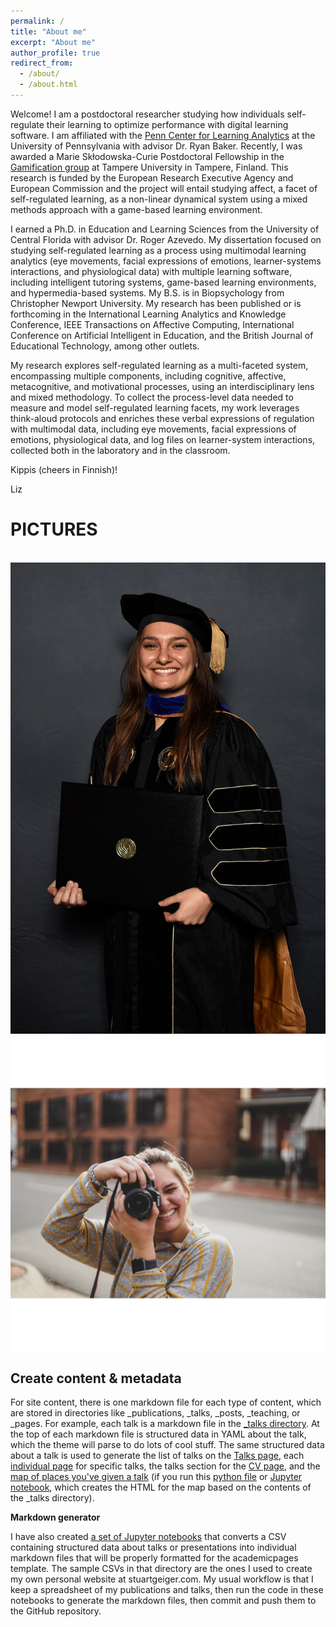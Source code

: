```yaml
---
permalink: /
title: "About me"
excerpt: "About me"
author_profile: true
redirect_from: 
  - /about/
  - /about.html
---
```


Welcome! I am a postdoctoral researcher studying how individuals self-regulate their learning to optimize performance with digital learning software. I am affiliated with the [Penn Center for Learning Analytics](https://learninganalytics.upenn.edu/index.html) at the University of Pennsylvania with advisor Dr. Ryan Baker. Recently, I was awarded a Marie Skłodowska-Curie Postdoctoral Fellowship in the [Gamification group](https://webpages.tuni.fi/gamification/) at Tampere University in Tampere, Finland. This research is funded by the European Research Executive Agency and European Commission and the project will entail studying affect, a facet of self-regulated learning, as a non-linear dynamical system using a mixed methods approach with a game-based learning environment.

I earned a Ph.D. in Education and Learning Sciences from the University of Central Florida with advisor Dr. Roger Azevedo. My dissertation focused on studying self-regulated learning as a process using multimodal learning analytics (eye movements, facial expressions of emotions, learner-systems interactions, and physiological data) with multiple learning software, including intelligent tutoring systems, game-based learning environments, and hypermedia-based systems. My B.S. is in Biopsychology from Christopher Newport University. My research has been published or is forthcoming in the International Learning Analytics and Knowledge Conference, IEEE Transactions on Affective Computing, International Conference on Artificial Intelligent in Education, and the British Journal of Educational Technology, among other outlets.

My research explores self-regulated learning as a multi-faceted system, encompassing multiple components, including cognitive, affective, metacognitive, and motivational processes, using an interdisciplinary lens and mixed methodology. To collect the process-level data needed to measure and model self-regulated learning facets, my work leverages think-aloud protocols and enriches these verbal expressions of regulation with multimodal data, including eye movements, facial expressions of emotions, physiological data, and log files on learner-system interactions, collected both in the laboratory and in the classroom.

Kippis (cheers in Finnish)!

Liz


PICTURES
======
<br/><img src='/images/IMG_9280.JPG'>
<br/><img src='/images/IMG_1084.JPG'>

Create content & metadata
------
For site content, there is one markdown file for each type of content, which are stored in directories like _publications, _talks, _posts, _teaching, or _pages. For example, each talk is a markdown file in the [_talks directory](https://github.com/academicpages/academicpages.github.io/tree/master/_talks). At the top of each markdown file is structured data in YAML about the talk, which the theme will parse to do lots of cool stuff. The same structured data about a talk is used to generate the list of talks on the [Talks page](https://academicpages.github.io/talks), each [individual page](https://academicpages.github.io/talks/2012-03-01-talk-1) for specific talks, the talks section for the [CV page](https://academicpages.github.io/cv), and the [map of places you've given a talk](https://academicpages.github.io/talkmap.html) (if you run this [python file](https://github.com/academicpages/academicpages.github.io/blob/master/talkmap.py) or [Jupyter notebook](https://github.com/academicpages/academicpages.github.io/blob/master/talkmap.ipynb), which creates the HTML for the map based on the contents of the _talks directory).

**Markdown generator**

I have also created [a set of Jupyter notebooks](https://github.com/academicpages/academicpages.github.io/tree/master/markdown_generator
) that converts a CSV containing structured data about talks or presentations into individual markdown files that will be properly formatted for the academicpages template. The sample CSVs in that directory are the ones I used to create my own personal website at stuartgeiger.com. My usual workflow is that I keep a spreadsheet of my publications and talks, then run the code in these notebooks to generate the markdown files, then commit and push them to the GitHub repository.
